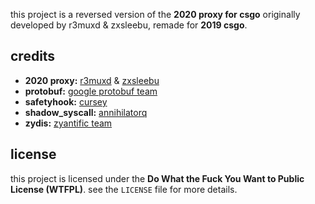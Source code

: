 this project is a reversed version of the **2020 proxy for csgo** originally developed by r3muxd & zxsleebu, remade for **2019 csgo**.  

## credits  
- **2020 proxy:** [r3muxd](https://github.com/r3muxd) & [zxsleebu](https://github.com/zxsleebu)  
- **protobuf:** [google protobuf team](https://github.com/protocolbuffers/protobuf)  
- **safetyhook:** [cursey](https://github.com/cursey/safetyhook)  
- **shadow_syscall:** [annihilatorq](https://github.com/annihilatorq/shadow_syscall)  
- **zydis:** [zyantific team](https://github.com/zyantific/zydis)  

## license  
this project is licensed under the **Do What the Fuck You Want to Public License (WTFPL)**. see the `LICENSE` file for more details.